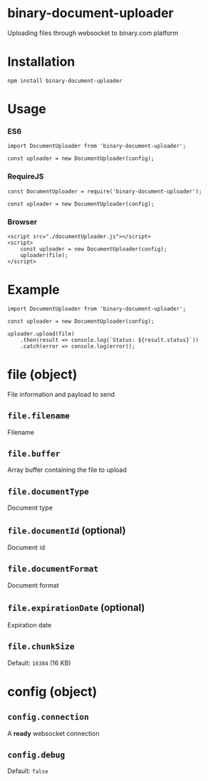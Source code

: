 # binary-document-uploader
Uploading files through websocket to binary.com platform

# Installation

```
npm install binary-document-uploader
```

# Usage

### ES6

```
import DocumentUploader from 'binary-document-uploader';

const uploader = new DocumentUploader(config);
```

### RequireJS

```
const DocumentUploader = require('binary-document-uploader');

const uploader = new DocumentUploader(config);
```

### Browser

```
<script src="./documentUploader.js"></script>
<script>
    const uploader = new DocumentUploader(config);
    uploader(file);
</script>
```

# Example

```
import DocumentUploader from 'binary-document-uploader';

const uploader = new DocumentUploader(config);

uploader.upload(file)
    .then(result => console.log(`Status: ${result.status}`))
    .catch(error => console.log(error));
```

# file (object)

File information and payload to send

## `file.filename`

Filename

## `file.buffer`

Array buffer containing the file to upload

## `file.documentType`

Document type

## `file.documentId` (optional)

Document id

## `file.documentFormat`

Document format

## `file.expirationDate` (optional)

Expiration date

## `file.chunkSize`

Default: `16384` (16 KB)

# config (object)

## `config.connection`

A **ready** websocket connection

## `config.debug`

Default: `false`
